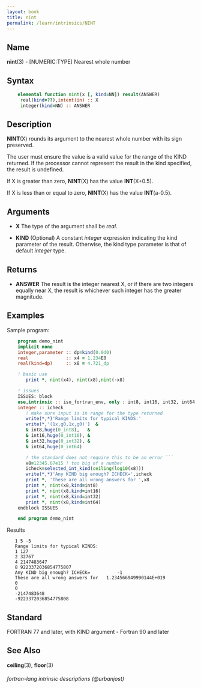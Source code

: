```yaml
---
layout: book
title: nint
permalink: /learn/intrinsics/NINT
---
```

## __Name__

__nint__(3) - \[NUMERIC:TYPE\] Nearest whole number

## __Syntax__


```fortran
    elemental function nint(x [, kind=NN]) result(ANSWER)
     real(kind=??),intent(in) :: X
     integer(kind=NN) :: ANSWER
```

## __Description__

__NINT__(X) rounds its argument to the nearest whole number with its
sign preserved.

The user must ensure the value is a valid value for the range of the
KIND returned. If the processor cannot represent the result in the kind
specified, the result is undefined.

If X is greater than zero, __NINT__(X) has the value __INT__(X+0.5).

If X is less than or equal to zero, __NINT__(X) has the value
__INT__(a-0.5).

## __Arguments__

  - __X__
    The type of the argument shall be _real_.

  - __KIND__
    (Optional) A constant _integer_ expression indicating the kind
    parameter of the result. Otherwise, the kind type parameter is that
    of default _integer_ type.

## __Returns__

  - __ANSWER__
    The result is the integer nearest X, or if there are two integers
    equally near X, the result is whichever such integer has the greater
    magnitude.

## __Examples__

Sample program:

```fortran
    program demo_nint
    implicit none
    integer,parameter :: dp=kind(0.0d0)
    real              :: x4 = 1.234E0
    real(kind=dp)     :: x8 = 4.721_dp

    ! basic use
       print *, nint(x4), nint(x8),nint(-x8)

    ! issues
    ISSUES: block
    use,intrinsic :: iso_fortran_env, only : int8, int16, int32, int64
    integer :: icheck
       ! make sure input is in range for the type returned
       write(*,*)'Range limits for typical KINDS:'
       write(*,'(1x,g0,1x,g0)')  &
       & int8,huge(0_int8),   &
       & int16,huge(0_int16), &
       & int32,huge(0_int32), &
       & int64,huge(0_int64)

       ! the standard does not require this to be an error ```
       x8=12345.67e15 ! too big of a number
       icheck=selected_int_kind(ceiling(log10(x8)))
       write(*,*)'Any KIND big enough? ICHECK=',icheck
       print *, 'These are all wrong answers for ',x8
       print *, nint(x8,kind=int8)
       print *, nint(x8,kind=int16)
       print *, nint(x8,kind=int32)
       print *, nint(x8,kind=int64)
    endblock ISSUES

    end program demo_nint
```

Results

```
   1 5 -5
   Range limits for typical KINDS:
   1 127
   2 32767
   4 2147483647
   8 9223372036854775807
   Any KIND big enough? ICHECK=          -1
   These are all wrong answers for   1.234566949990144E+019
   0
   0
   -2147483648
   -9223372036854775808
```

## __Standard__

FORTRAN 77 and later, with KIND argument - Fortran 90 and later

## __See Also__

__ceiling__(3), __floor__(3)

###### fortran-lang intrinsic descriptions (@urbanjost)
